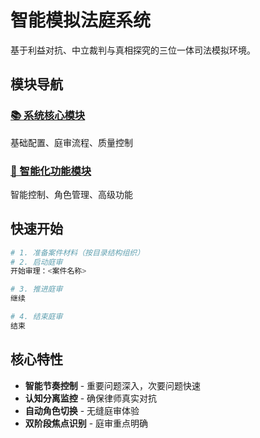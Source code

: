 # 智能模拟法庭系统

基于利益对抗、中立裁判与真相探究的三位一体司法模拟环境。

## 模块导航

### [📚 系统核心模块](./core/system_core_integrated.md)

基础配置、庭审流程、质量控制

### [🤖 智能化功能模块](./core/intelligent_features.md)

智能控制、角色管理、高级功能

## 快速开始

```bash
# 1. 准备案件材料（按目录结构组织）
# 2. 启动庭审
开始审理：<案件名称>

# 3. 推进庭审
继续

# 4. 结束庭审
结束
```

## 核心特性

- **智能节奏控制** - 重要问题深入，次要问题快速
- **认知分离监控** - 确保律师真实对抗
- **自动角色切换** - 无缝庭审体验
- **双阶段焦点识别** - 庭审重点明确
